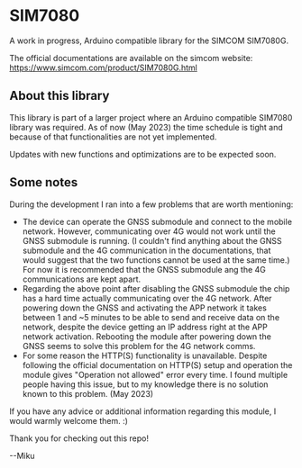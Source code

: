 # SIM7080
A work in progress, Arduino compatible library for the SIMCOM SIM7080G.

The official documentations are available on the simcom website: https://www.simcom.com/product/SIM7080G.html

## About this library

This library is part of a larger project where an Arduino compatible SIM7080 library was required. 
As of now (May 2023) the time schedule is tight and because of that functionalities are not yet implemented.

Updates with new functions and optimizations are to be expected soon.

## Some notes

During the development I ran into a few problems that are worth mentioning:

* The device can operate the GNSS submodule and connect to the mobile network. However, communicating over 4G would not work until the GNSS submodule is running. (I couldn't find anything about the GNSS submodule and the 4G communication in the documentations, that would suggest that the two functions cannot be used at the same time.) For now it is recommended that the GNSS submodule ang the 4G communications are kept apart.
* Regarding the above point after disabling the GNSS submodule the chip has a hard time actually communicating over the 4G network. After powering down the GNSS and activating the APP network it takes between 1 and ~5 minutes to be able to send and receive data on the network, despite the device getting an IP address right at the APP network activation. Rebooting the module after powering down the GNSS seems to solve this problem for the 4G network comms.
* For some reason the HTTP(S) functionality is unavailable. Despite following the official documentation on HTTP(S) setup and operation the module gives "Operation not allowed" error every time. I found multiple people having this issue, but to my knowledge there is no solution known to this problem. (May 2023)

If you have any advice or additional information regarding this module, I would warmly welcome them. :)

Thank you for checking out this repo!

   --Miku

